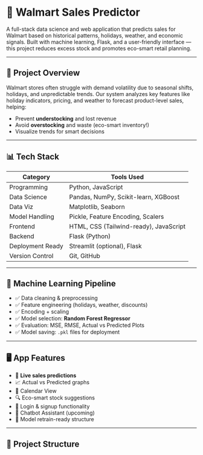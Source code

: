 # 🛒 Walmart Sales Predictor

A full-stack data science and web application that predicts sales for Walmart based on historical patterns, holidays, weather, and economic signals. Built with machine learning, Flask, and a user-friendly interface — this project reduces excess stock and promotes eco-smart retail planning.

---

## 🚀 Project Overview

Walmart stores often struggle with demand volatility due to seasonal shifts, holidays, and unpredictable trends. Our system analyzes key features like holiday indicators, pricing, and weather to forecast product-level sales, helping:
- Prevent **understocking** and lost revenue
- Avoid **overstocking** and waste (eco-smart inventory!)
- Visualize trends for smart decisions

---

## 📊 Tech Stack

| Category         | Tools Used                                     |
|------------------|------------------------------------------------|
| Programming      | Python, JavaScript                             |
| Data Science     | Pandas, NumPy, Scikit-learn, XGBoost            |
| Data Viz         | Matplotlib, Seaborn                            |
| Model Handling   | Pickle, Feature Encoding, Scalers              |
| Frontend         | HTML, CSS (Tailwind-ready), JavaScript         |
| Backend          | Flask (Python)                                 |
| Deployment Ready | Streamlit (optional), Flask                    |
| Version Control  | Git, GitHub                                    |

---

## 🧠 Machine Learning Pipeline

- ✅ Data cleaning & preprocessing
- ✅ Feature engineering (holidays, weather, discounts)
- ✅ Encoding + scaling
- ✅ Model selection: **Random Forest Regressor**
- ✅ Evaluation: MSE, RMSE, Actual vs Predicted Plots
- ✅ Model saving: `.pkl` files for deployment

---

## 🖥️ App Features

- 🧮 **Live sales predictions**
- 📈 Actual vs Predicted graphs
- 📅 Calendar View
- 🔍 Eco-smart stock suggestions
- 🔐 Login & signup functionality
- 💬 Chatbot Assistant (upcoming)
- 🔄 Model retrain-ready structure

---

## 📁 Project Structure

